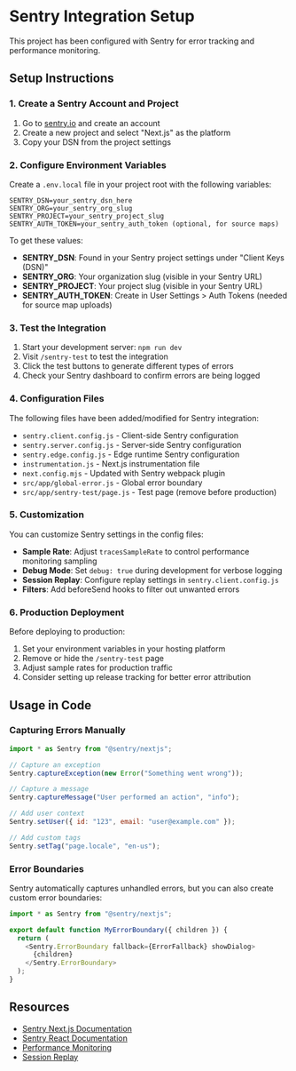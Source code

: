 # Sentry Integration Setup

This project has been configured with Sentry for error tracking and performance monitoring.

## Setup Instructions

### 1. Create a Sentry Account and Project

1. Go to [sentry.io](https://sentry.io) and create an account
2. Create a new project and select "Next.js" as the platform
3. Copy your DSN from the project settings

### 2. Configure Environment Variables

Create a `.env.local` file in your project root with the following variables:

```env
SENTRY_DSN=your_sentry_dsn_here
SENTRY_ORG=your_sentry_org_slug
SENTRY_PROJECT=your_sentry_project_slug
SENTRY_AUTH_TOKEN=your_sentry_auth_token (optional, for source maps)
```

To get these values:
- **SENTRY_DSN**: Found in your Sentry project settings under "Client Keys (DSN)"
- **SENTRY_ORG**: Your organization slug (visible in your Sentry URL)
- **SENTRY_PROJECT**: Your project slug (visible in your Sentry URL)
- **SENTRY_AUTH_TOKEN**: Create in User Settings > Auth Tokens (needed for source map uploads)

### 3. Test the Integration

1. Start your development server: `npm run dev`
2. Visit `/sentry-test` to test the integration
3. Click the test buttons to generate different types of errors
4. Check your Sentry dashboard to confirm errors are being logged

### 4. Configuration Files

The following files have been added/modified for Sentry integration:

- `sentry.client.config.js` - Client-side Sentry configuration
- `sentry.server.config.js` - Server-side Sentry configuration  
- `sentry.edge.config.js` - Edge runtime Sentry configuration
- `instrumentation.js` - Next.js instrumentation file
- `next.config.mjs` - Updated with Sentry webpack plugin
- `src/app/global-error.js` - Global error boundary
- `src/app/sentry-test/page.js` - Test page (remove before production)

### 5. Customization

You can customize Sentry settings in the config files:

- **Sample Rate**: Adjust `tracesSampleRate` to control performance monitoring sampling
- **Debug Mode**: Set `debug: true` during development for verbose logging
- **Session Replay**: Configure replay settings in `sentry.client.config.js`
- **Filters**: Add beforeSend hooks to filter out unwanted errors

### 6. Production Deployment

Before deploying to production:

1. Set your environment variables in your hosting platform
2. Remove or hide the `/sentry-test` page
3. Adjust sample rates for production traffic
4. Consider setting up release tracking for better error attribution

## Usage in Code

### Capturing Errors Manually

```javascript
import * as Sentry from "@sentry/nextjs";

// Capture an exception
Sentry.captureException(new Error("Something went wrong"));

// Capture a message
Sentry.captureMessage("User performed an action", "info");

// Add user context
Sentry.setUser({ id: "123", email: "user@example.com" });

// Add custom tags
Sentry.setTag("page.locale", "en-us");
```

### Error Boundaries

Sentry automatically captures unhandled errors, but you can also create custom error boundaries:

```javascript
import * as Sentry from "@sentry/nextjs";

export default function MyErrorBoundary({ children }) {
  return (
    <Sentry.ErrorBoundary fallback={ErrorFallback} showDialog>
      {children}
    </Sentry.ErrorBoundary>
  );
}
```

## Resources

- [Sentry Next.js Documentation](https://docs.sentry.io/platforms/javascript/guides/nextjs/)
- [Sentry React Documentation](https://docs.sentry.io/platforms/javascript/guides/react/)
- [Performance Monitoring](https://docs.sentry.io/product/performance/)
- [Session Replay](https://docs.sentry.io/product/session-replay/)
